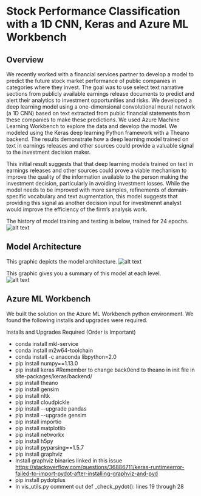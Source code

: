 
# Stock Performance Classification with a 1D CNN, Keras and Azure ML Workbench

## Overview
We recently worked with a financial services partner to develop a model to predict the future stock market performance of public companies in categories where they invest. The goal was to use select text narrative sections from publicly available earnings release documents to predict and alert their analytics to investment opportunities and risks. We developed a deep learning model using a one-dimensional convolutional neural network (a 1D CNN) based on text extracted from public financial statements from these companies to make these predictions. We used Azure Machine Learning Workbench to explore the data and develop the model. We modeled using the Keras deep learning Python framework with a Theano backend. The results demonstrate how a deep learning model trained on text in earnings releases and other sources could provide a valuable signal to the investment decision maker.

This initial result suggests that that deep learning models trained on text in earnings releases and other sources could prove a viable mechanism to improve the quality of the information available to the person making the investment decision, particularly in avoiding investment losses.  While the model needs to be improved with more samples, refinements of domain-specific vocabulary and text augmentation, this model suggests that providing this signal as another decision input for investmennt analyst would improve the efficiency of the firm’s analysis work.

The history of model training and testing is below, trained for 24 epochs.
![alt text](https://github.com/SingingData/StockPerformanceClassification/blob/master/images/Model_Training_accuracyandloss.png)
 
## Model Architecture
This graphic depicts the model architecture.
![alt text](https://github.com/SingingData/StockPerformanceClassification/blob/master/images/modelarchitecture.png)
 
This graphic gives you a summary of this model at each level.  
![alt text](https://github.com/SingingData/StockPerformanceClassification/blob/master/images/ModelSummary.png)

## Azure ML Workbench
We built the solution on the Azure ML Workbench python environment.  We found the following installs and upgrades were required.

Installs and Upgrades Required (Order is Important)
- conda install mkl-service
- conda install m2w64-toolchain
- conda install -c anaconda libpython=2.0
- pip install numpy==1.13.0
- pip install keras #Remember to change back0end to theano in init file in site-packages/keras/backend/
- pip install theano
- pip install gensim
- pip install nltk
- pip install cloudpickle
- pip install --upgrade pandas
- pip install --upgrade gensim
- pip install importio
- pip install matplotlib
- pip install networkx
- pip install h5py
- pip install pyparsing==1.5.7
- pip install graphviz
- Install graphviz binaries linked in this issue https://stackoverflow.com/questions/36886711/keras-runtimeerror-failed-to-import-pydot-after-installing-graphviz-and-pyd
- pip install pydotplus
- In vis_utils.py comment out def _check_pydot(): lines 19 through 28


